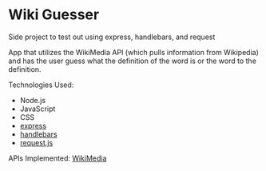 # Wiki Guesser

Side project to test out using express, handlebars, and request

App that utilizes the WikiMedia API (which pulls information from Wikipedia) and has the user guess what the definition of the word is or the word to the definition.

Technologies Used:
- Node.js
- JavaScript
- CSS
- [express](https://expressjs.com/)
- [handlebars](http://handlebarsjs.com/)
- [request.js](https://www.npmjs.com/package/request)


APIs Implemented:
[WikiMedia](https://www.mediawiki.org/wiki/API:Main_page)
